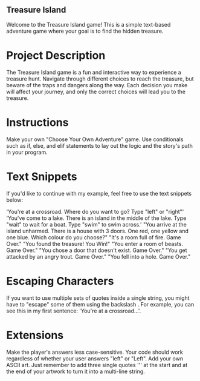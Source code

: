 ## Treasure Island
Welcome to the Treasure Island game! This is a simple text-based adventure game where your goal is to find the hidden treasure.

# Project Description
The Treasure Island game is a fun and interactive way to experience a treasure hunt. Navigate through different choices to reach the treasure, but beware of the traps and dangers along the way. Each decision you make will affect your journey, and only the correct choices will lead you to the treasure.

# Instructions
Make your own "Choose Your Own Adventure" game. Use conditionals such as if, else, and elif statements to lay out the logic and the story's path in your program.

# Text Snippets
If you'd like to continue with my example, feel free to use the text snippets below:

'You're at a crossroad. Where do you want to go? Type "left" or "right"'
'You've come to a lake. There is an island in the middle of the lake. Type "wait" to wait for a boat. Type "swim" to swim across.'
"You arrive at the island unharmed. There is a house with 3 doors. One red, one yellow and one blue. Which colour do you choose?"
"It's a room full of fire. Game Over."
"You found the treasure! You Win!"
"You enter a room of beasts. Game Over."
"You chose a door that doesn't exist. Game Over."
"You get attacked by an angry trout. Game Over."
"You fell into a hole. Game Over."

# Escaping Characters
If you want to use multiple sets of quotes inside a single string, you might have to "escape" some of them using the backslash \. For example, you can see this in my first sentence: 'You're at a crossroad...'.

# Extensions
Make the player's answers less case-sensitive. Your code should work regardless of whether your user answers "left" or "Left".
Add your own ASCII art. Just remember to add three single quotes ''' at the start and at the end of your artwork to turn it into a multi-line string.